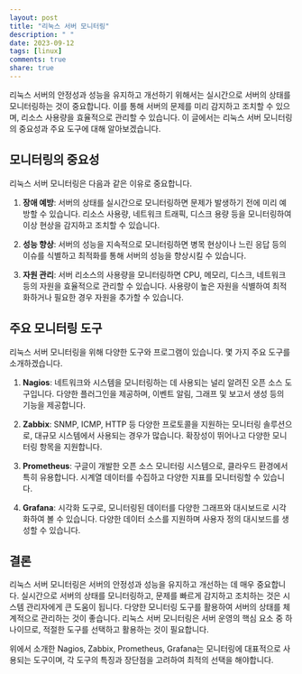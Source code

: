 ```yaml
---
layout: post
title: "리눅스 서버 모니터링"
description: " "
date: 2023-09-12
tags: [linux]
comments: true
share: true
---
```


리눅스 서버의 안정성과 성능을 유지하고 개선하기 위해서는 실시간으로 서버의 상태를 모니터링하는 것이 중요합니다. 이를 통해 서버의 문제를 미리 감지하고 조치할 수 있으며, 리소스 사용량을 효율적으로 관리할 수 있습니다. 이 글에서는 리눅스 서버 모니터링의 중요성과 주요 도구에 대해 알아보겠습니다.

## 모니터링의 중요성

리눅스 서버 모니터링은 다음과 같은 이유로 중요합니다.

1. **장애 예방**: 서버의 상태를 실시간으로 모니터링하면 문제가 발생하기 전에 미리 예방할 수 있습니다. 리소스 사용량, 네트워크 트래픽, 디스크 용량 등을 모니터링하여 이상 현상을 감지하고 조치할 수 있습니다.

2. **성능 향상**: 서버의 성능을 지속적으로 모니터링하면 병목 현상이나 느린 응답 등의 이슈를 식별하고 최적화를 통해 서버의 성능을 향상시킬 수 있습니다.

3. **자원 관리**: 서버 리소스의 사용량을 모니터링하면 CPU, 메모리, 디스크, 네트워크 등의 자원을 효율적으로 관리할 수 있습니다. 사용량이 높은 자원을 식별하여 최적화하거나 필요한 경우 자원을 추가할 수 있습니다.

## 주요 모니터링 도구

리눅스 서버 모니터링을 위해 다양한 도구와 프로그램이 있습니다. 몇 가지 주요 도구를 소개하겠습니다.

1. **Nagios**: 네트워크와 시스템을 모니터링하는 데 사용되는 널리 알려진 오픈 소스 도구입니다. 다양한 플러그인을 제공하며, 이벤트 알림, 그래프 및 보고서 생성 등의 기능을 제공합니다.

2. **Zabbix**: SNMP, ICMP, HTTP 등 다양한 프로토콜을 지원하는 모니터링 솔루션으로, 대규모 시스템에서 사용되는 경우가 많습니다. 확장성이 뛰어나고 다양한 모니터링 항목을 지원합니다.

3. **Prometheus**: 구글이 개발한 오픈 소스 모니터링 시스템으로, 클라우드 환경에서 특히 유용합니다. 시계열 데이터를 수집하고 다양한 지표를 모니터링할 수 있습니다.

4. **Grafana**: 시각화 도구로, 모니터링된 데이터를 다양한 그래프와 대시보드로 시각화하여 볼 수 있습니다. 다양한 데이터 소스를 지원하며 사용자 정의 대시보드를 생성할 수 있습니다.

## 결론

리눅스 서버 모니터링은 서버의 안정성과 성능을 유지하고 개선하는 데 매우 중요합니다. 실시간으로 서버의 상태를 모니터링하고, 문제를 빠르게 감지하고 조치하는 것은 시스템 관리자에게 큰 도움이 됩니다. 다양한 모니터링 도구를 활용하여 서버의 상태를 체계적으로 관리하는 것이 좋습니다. 리눅스 서버 모니터링은 서버 운영의 핵심 요소 중 하나이므로, 적절한 도구를 선택하고 활용하는 것이 필요합니다.

위에서 소개한 Nagios, Zabbix, Prometheus, Grafana는 모니터링에 대표적으로 사용되는 도구이며, 각 도구의 특징과 장단점을 고려하여 최적의 선택을 해야합니다.